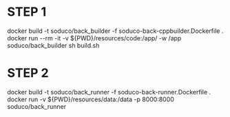 # STEP 1

docker build -t soduco/back_builder -f soduco-back-cppbuilder.Dockerfile .
docker run --rm -it -v ${PWD}/resources/code:/app/ -w /app soduco/back_builder sh build.sh


# STEP 2

docker build -t soduco/back_runner -f soduco-back-runner.Dockerfile .
docker run -v ${PWD}/resources/data:/data -p 8000:8000 soduco/back_runner
